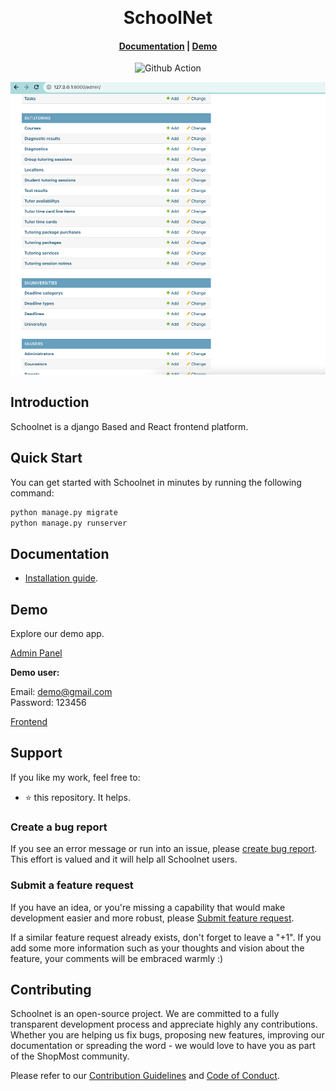 <p>&nbsp;</p>

<p align="center">
  <h1 align="center">SchoolNet</h1>
</p>
<h4 align="center">
    <a href="https://kkumarcodes.github.io/school-management/#/">Documentation</a> |
    <a href="https://demo.shoolnet.io/">Demo</a>
</h4>

<p align="center">
  <img src="https://github.com/nodeonline/nodejscart/actions/workflows/build.yml/badge.svg" alt="Github Action">
</p>

<p align="center">
<img alt="SchoolNet" width="950" src="https://github.com/kkumarcodes/school-management/blob/main/school-management/banner.png"/>
</p>

## Introduction

Schoolnet is a django Based and React frontend platform.

## Quick Start

You can get started with Schoolnet in minutes by running the following command:

```bash
python manage.py migrate
python manage.py runserver
```

## Documentation

- [Installation guide](https://kkumarcodes.github.io/school-management/#/getting-started/installation-guide).

## Demo

Explore our demo app.

<p align="left">
  <a href="https://demo.shoolnet.io/admin" target="_blank">
Admin Panel
  </a>
</p>
<b>Demo user:</b>

Email: demo@gmail.com<br/>
Password: 123456

<p align="left">
  <a href="https://demo.shoolnet.io/" target="_blank">
Frontend
  </a>
</p>

## Support

If you like my work, feel free to:

- ⭐ this repository. It helps.

### Create a bug report

If you see an error message or run into an issue, please [create bug report](https://github.com/kkumarcodes/school-management/issues/new). This effort is valued and it will help all Schoolnet users.


### Submit a feature request

If you have an idea, or you're missing a capability that would make development easier and more robust, please [Submit feature request](https://github.com/kkumarcodes/school-management/issues/new).

If a similar feature request already exists, don't forget to leave a "+1".
If you add some more information such as your thoughts and vision about the feature, your comments will be embraced warmly :)

## Contributing

Schoolnet is an open-source project. We are committed to a fully transparent development process and appreciate highly any contributions. Whether you are helping us fix bugs, proposing new features, improving our documentation or spreading the word - we would love to have you as part of the ShopMost community.

Please refer to our [Contribution Guidelines](./CONTRIBUTING.md) and [Code of Conduct](./CODE_OF_CONDUCT.md).
